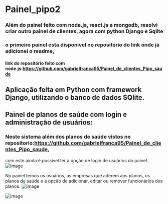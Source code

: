 # Painel_pipo2
### Além do painel feito com node.js, react.js e mongodb, resolvi criar outro painel de clientes, agora com python Django e Sqlite 
### o primeiro painel esta disponivel no repositório do link onde já adicionei o readme, 
#### link do repositório feito com node.js:https://github.com/gabrielfranca95/Painel_de_clientes_Pipo_saude
## Aplicação feita em Python com framework Django, utilizando o banco de dados SQlite.


## Painel de planos de saúde com login e administração de usuários: 
### Neste sistema além dos planos de saúde vistos no repositorio:https://github.com/gabrielfranca95/Painel_de_clientes_Pipo_saude,
com este ainda é possivel ter a opção de login de usuários do painel.
![image](https://user-images.githubusercontent.com/57453192/160321130-0e39e507-6103-4b88-88a0-3718cace14b8.png)

No painel temos os osuários, as empresas que aderem aos planos, os planos de saúde e a opção de adicionar, editar ou remover funcionários dos planos. 
![image](https://user-images.githubusercontent.com/57453192/160321085-d155df72-2f34-4f63-9698-7022d5e7db66.png)

![image](https://user-images.githubusercontent.com/57453192/160321942-841ab95f-85c6-4b73-a8c1-edbbad0603a9.png)

